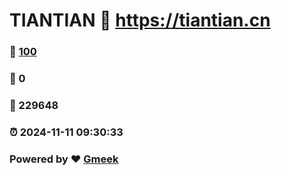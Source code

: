 # TIANTIAN :link: https://tiantian.cn 
### :page_facing_up: [100](https://tiantian.cn/tag.html) 
### :speech_balloon: 0 
### :hibiscus: 229648 
### :alarm_clock: 2024-11-11 09:30:33 
### Powered by :heart: [Gmeek](https://github.com/Meekdai/Gmeek)

